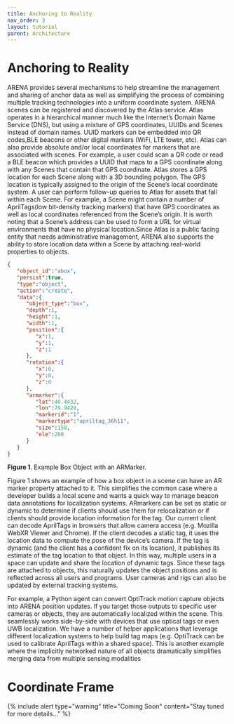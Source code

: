 ```yaml
---
title: Anchoring to Reality
nav_order: 3
layout: tutorial
parent: Architecture
---
```


# Anchoring to Reality

ARENA provides several mechanisms to help streamline the management and sharing of anchor data as well as simplifying the process of combining multiple tracking technologies into a uniform coordinate system. ARENA scenes can be registered and discovered by the Atlas service. Atlas operates in a hierarchical manner much like the Internet’s Domain Name Service (DNS), but using a mixture of GPS coordinates, UUIDs and Scenes instead of domain names. UUID markers can be embedded into QR codes,BLE beacons or other digital markers (WiFi, LTE tower, etc). Atlas can also provide absolute and/or local coordinates for markers that are associated with scenes. For example, a user could scan a QR code or read a BLE beacon which provides a UUID that maps to a GPS coordinate along with any Scenes that contain that GPS coordinate. Atlas stores a GPS location for each Scene along with a 3D bounding polygon. The GPS location is typically assigned to the origin of the Scene’s local coordinate system.  A user can perform follow-up queries to Atlas for assets that fall within each Scene. For example, a Scene might contain a number of AprilTags(low bit-density tracking markers) that have GPS coordinates as well as local coordinates referenced from the Scene’s origin. It is worth noting that a Scene’s address can be used to form a URL for virtual environments that have no physical location.Since Atlas is a public facing entity that needs administrative management, ARENA also supports the ability to store location data within a Scene by attaching real-world properties to objects.

```json
{
   "object_id":"abox",
   "persist":true,
   "type":"object",
   "action":"create",
   "data":{
      "object_type":"box",
      "depth":1,
      "height":1,
      "width":1,
      "position":{
         "x":1,
         "y":1,
         "z":1
      },
      "rotation":{
         "x":0,
         "y":0,
         "z":0
      },
      "armarker":{
         "lat":40.4432,
         "lon":79.9428,
         "markerid":"1",
         "markertype":"apriltag_36h11",
         "size":150,
         "ele":200
      }
   }
}
```
**Figure 1**. Example Box Object with an ARMarker.

Figure 1 shows an example of how a box object in a scene can have an AR marker property attached to it. This simplifies the common case where a developer builds a local scene and wants a quick way to manage beacon data annotations for localization systems. ARmarkers can be set as static or dynamic to determine if clients should use them for relocalization or if clients should provide location information for the tag. Our current client can decode AprilTags in browsers that allow camera access (e.g. Mozilla WebXR Viewer and Chrome). If the client decodes a static tag, it uses the location data to compute the pose of the device’s camera. If the tag is dynamic (and the client has a confident fix on its location), it publishes its estimate of the tag location to that object. In this way, multiple users in a space can update and share the location of dynamic tags. Since these tags are attached to objects, this naturally updates the object positions and is reflected across all users and programs. User cameras and rigs can also be updated by external tracking systems.

For example, a Python agent can convert OptiTrack motion capture objects into ARENA position updates. If you target those outputs to specific user cameras or objects, they are automatically localized within the scene. This seamlessly works side-by-side with devices that use optical tags or even UWB localization. We have a number of helper applications that leverage different localization systems to help build tag maps (e.g. OptiTrack can be used to calibrate AprilTags within a shared space). This is another example where the implicitly networked nature of all objects dramatically simplifies merging data from multiple sensing modalities

# Coordinate Frame

{% include alert type="warning" title="Coming Soon" content="Stay tuned for more details..." %}
